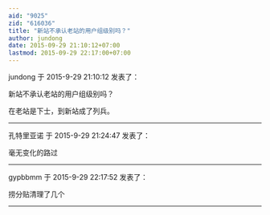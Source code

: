 ```yaml
---
aid: "9025"
zid: "616036"
title: "新站不承认老站的用户组级别吗？"
author: jundong
date: 2015-09-29 21:10:12+07:00
lastmod: 2015-09-29 22:17:00+07:00
---
```


jundong 于 2015-9-29 21:10:12 发表了：

新站不承认老站的用户组级别吗？

在老站是下士，到新站成了列兵。

---

孔特里亚诺 于 2015-9-29 21:24:47 发表了：

毫无变化的路过

---

gypbbmm 于 2015-9-29 22:17:52 发表了：

捞分贴清理了几个

---
